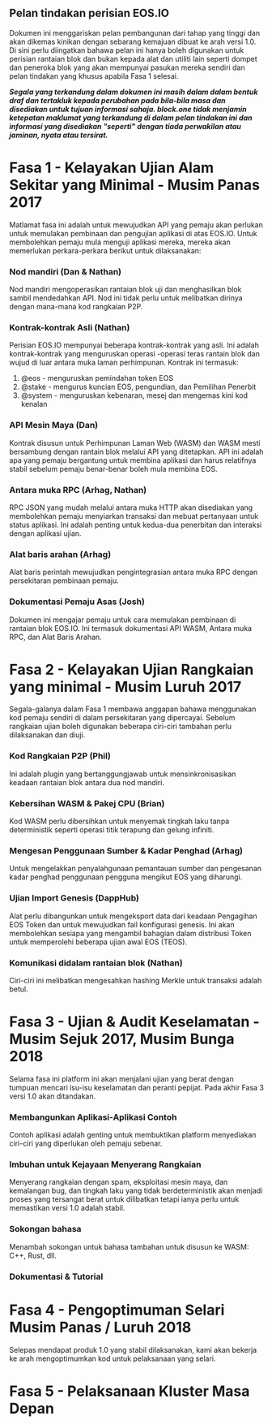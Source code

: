 ## Pelan tindakan perisian EOS.IO

Dokumen ini menggariskan pelan pembangunan dari tahap yang tinggi dan akan dikemas kinikan dengan sebarang kemajuan dibuat ke arah versi 1.0. Di sini perlu diingatkan bahawa pelan ini hanya boleh digunakan untuk perisian rantaian blok dan bukan kepada alat dan utiliti lain seperti dompet dan peneroka blok yang akan mempunyai pasukan mereka sendiri dan pelan tindakan yang khusus apabila Fasa 1 selesai.

***Segala yang terkandung dalam dokumen ini masih dalam dalam bentuk draf dan tertakluk kepada perubahan pada bila-bila masa dan disediakan untuk tujuan informasi sahaja. block.one tidak menjamin ketepatan maklumat yang terkandung di dalam pelan tindakan ini dan informasi yang disediakan "seperti" dengan tiada perwakilan atau jaminan, nyata atau tersirat.***

# Fasa 1 - Kelayakan Ujian Alam Sekitar yang Minimal - Musim Panas 2017

Matlamat fasa ini adalah untuk mewujudkan API yang pemaju akan perlukan untuk memulakan pembinaan dan pengujian aplikasi di atas EOS.IO. Untuk membolehkan pemaju mula menguji aplikasi mereka, mereka akan memerlukan perkara-perkara berikut untuk dilaksanakan:

### Nod mandiri (Dan & Nathan)

Nod mandiri mengoperasikan rantaian blok uji dan menghasilkan blok sambil mendedahkan API. Nod ini tidak perlu untuk melibatkan dirinya dengan mana-mana kod rangkaian P2P.

### Kontrak-kontrak Asli (Nathan)

Perisian EOS.IO mempunyai beberapa kontrak-kontrak yang asli. Ini adalah kontrak-kontrak yang menguruskan operasi -operasi teras rantain blok dan wujud di luar antara muka laman perhimpunan. Kontrak ini termasuk:

1. @eos - menguruskan pemindahan token EOS
2. @stake - mengurus kuncian EOS, pengundian, dan Pemilihan Penerbit
3. @system - menguruskan kebenaran, mesej dan mengemas kini kod kenalan

### API Mesin Maya (Dan)

Kontrak disusun untuk Perhimpunan Laman Web (WASM) dan WASM mesti bersambung dengan rantain blok melalui API yang ditetapkan. API ini adalah apa yang pemaju bergantung untuk membina aplikasi dan harus relatifnya stabil sebelum pemaju benar-benar boleh mula membina EOS.

### Antara muka RPC (Arhag, Nathan)

RPC JSON yang mudah melalui antara muka HTTP akan disediakan yang membolehkan pemaju menyiarkan transaksi dan mebuat pertanyaan untuk status aplikasi. Ini adalah penting untuk kedua-dua penerbitan dan interaksi dengan aplikasi ujian.

### Alat baris arahan (Arhag)

Alat baris perintah mewujudkan pengintegrasian antara muka RPC dengan persekitaran pembinaan pemaju.

### Dokumentasi Pemaju Asas (Josh)

Dokumen ini mengajar pemaju untuk cara memulakan pembinaan di rantaian blok EOS.IO. Ini termasuk dokumentasi API WASM, Antara muka RPC, dan Alat Baris Arahan.

# Fasa 2 - Kelayakan Ujian Rangkaian yang minimal - Musim Luruh 2017

Segala-galanya dalam Fasa 1 membawa anggapan bahawa menggunakan kod pemaju sendiri di dalam persekitaran yang dipercayai. Sebelum rangkaian ujian boleh digunakan beberapa ciri-ciri tambahan perlu dilaksanakan dan diuji.

### Kod Rangkaian P2P (Phil)

Ini adalah plugin yang bertanggungjawab untuk mensinkronisasikan keadaan rantaian blok antara dua nod mandiri.

### Kebersihan WASM & Pakej CPU (Brian)

Kod WASM perlu dibersihkan untuk menyemak tingkah laku tanpa deterministik seperti operasi titik terapung dan gelung infiniti.

### Mengesan Penggunaan Sumber & Kadar Penghad (Arhag)

Untuk mengelakkan penyalahgunaan pemantauan sumber dan pengesanan kadar penghad penggunaan pengguna mengikut EOS yang diharungi.

### Ujian Import Genesis (DappHub)

Alat perlu dibangunkan untuk mengeksport data dari keadaan Pengagihan EOS Token dan untuk mewujudkan fail konfigurasi genesis. Ini akan membolehkan sesiapa yang mengambil bahagian dalam distribusi Token untuk memperolehi beberapa ujian awal EOS (TEOS).

### Komunikasi didalam rantaian blok (Nathan)

Ciri-ciri ini melibatkan mengesahkan hashing Merkle untuk transaksi adalah betul.

# Fasa 3 - Ujian & Audit Keselamatan - Musim Sejuk 2017, Musim Bunga 2018

Selama fasa ini platform ini akan menjalani ujian yang berat dengan tumpuan mencari isu-isu keselamatan dan peranti pepijat. Pada akhir Fasa 3 versi 1.0 akan ditandakan.

### Membangunkan Aplikasi-Aplikasi Contoh

Contoh aplikasi adalah genting untuk membuktikan platform menyediakan ciri-ciri yang diperlukan oleh pemaju sebenar.

### Imbuhan untuk Kejayaan Menyerang Rangkaian

Menyerang rangkaian dengan spam, eksploitasi mesin maya, dan kemalangan bug, dan tingkah laku yang tidak berdeterministik akan menjadi proses yang tersangat berat untuk dilibatkan tetapi ianya perlu untuk memastikan versi 1.0 adalah stabil.

### Sokongan bahasa

Menambah sokongan untuk bahasa tambahan untuk disusun ke WASM: C++, Rust, dll.

### Dokumentasi & Tutorial

# Fasa 4 - Pengoptimuman Selari Musim Panas / Luruh 2018

Selepas mendapat produk 1.0 yang stabil dilaksanakan, kami akan bekerja ke arah mengoptimumkan kod untuk pelaksanaan yang selari.

# Fasa 5 - Pelaksanaan Kluster Masa Depan